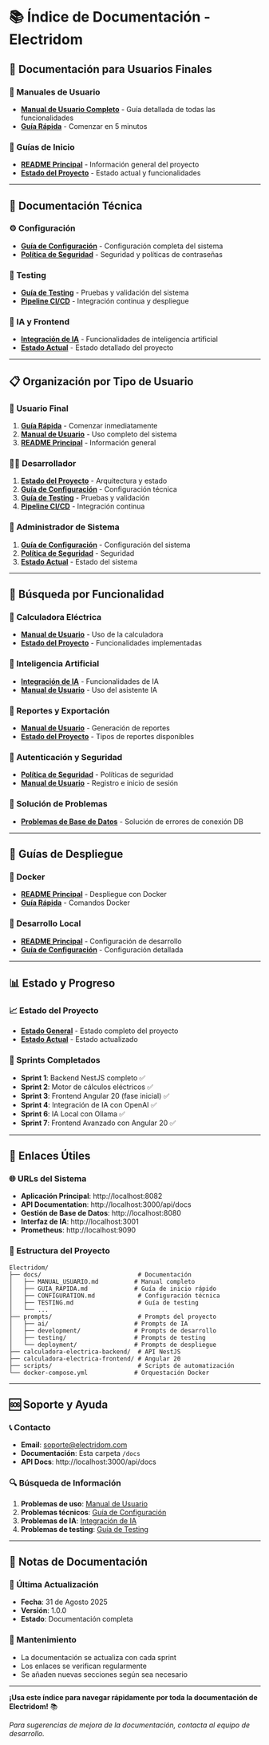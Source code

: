 # 📚 Índice de Documentación - Electridom

## 🎯 Documentación para Usuarios Finales

### 📖 Manuales de Usuario

- **[Manual de Usuario Completo](MANUAL_USUARIO.md)** - Guía detallada de todas las funcionalidades
- **[Guía Rápida](GUIA_RAPIDA.md)** - Comenzar en 5 minutos

### 🚀 Guías de Inicio

- **[README Principal](../README.md)** - Información general del proyecto
- **[Estado del Proyecto](../ESTADO_PROYECTO.md)** - Estado actual y funcionalidades

---

## 🔧 Documentación Técnica

### ⚙️ Configuración

- **[Guía de Configuración](CONFIGURATION.md)** - Configuración completa del sistema
- **[Política de Seguridad](SECURITY_PASSWORD_POLICY.md)** - Seguridad y políticas de contraseñas

### 🧪 Testing

- **[Guía de Testing](TESTING.md)** - Pruebas y validación del sistema
- **[Pipeline CI/CD](CI_CD_PIPELINE.md)** - Integración continua y despliegue

### 🤖 IA y Frontend

- **[Integración de IA](Frontend_IA.md)** - Funcionalidades de inteligencia artificial
- **[Estado Actual](Estado_Actual_Proyecto.md)** - Estado detallado del proyecto

---

## 📋 Organización por Tipo de Usuario

### 👤 Usuario Final

1. **[Guía Rápida](GUIA_RAPIDA.md)** - Comenzar inmediatamente
2. **[Manual de Usuario](MANUAL_USUARIO.md)** - Uso completo del sistema
3. **[README Principal](../README.md)** - Información general

### 👨‍💻 Desarrollador

1. **[Estado del Proyecto](../ESTADO_PROYECTO.md)** - Arquitectura y estado
2. **[Guía de Configuración](CONFIGURATION.md)** - Configuración técnica
3. **[Guía de Testing](TESTING.md)** - Pruebas y validación
4. **[Pipeline CI/CD](CI_CD_PIPELINE.md)** - Integración continua

### 🔧 Administrador de Sistema

1. **[Guía de Configuración](CONFIGURATION.md)** - Configuración del sistema
2. **[Política de Seguridad](SECURITY_PASSWORD_POLICY.md)** - Seguridad
3. **[Estado Actual](Estado_Actual_Proyecto.md)** - Estado del sistema

---

## 🎯 Búsqueda por Funcionalidad

### 🧮 Calculadora Eléctrica

- **[Manual de Usuario](MANUAL_USUARIO.md#calculadora-eléctrica)** - Uso de la calculadora
- **[Estado del Proyecto](../ESTADO_PROYECTO.md)** - Funcionalidades implementadas

### 🤖 Inteligencia Artificial

- **[Integración de IA](Frontend_IA.md)** - Funcionalidades de IA
- **[Manual de Usuario](MANUAL_USUARIO.md#asistente-de-ia)** - Uso del asistente IA

### 📄 Reportes y Exportación

- **[Manual de Usuario](MANUAL_USUARIO.md#exportación-de-reportes)** - Generación de reportes
- **[Estado del Proyecto](../ESTADO_PROYECTO.md)** - Tipos de reportes disponibles

### 🔐 Autenticación y Seguridad

- **[Política de Seguridad](SECURITY_PASSWORD_POLICY.md)** - Políticas de seguridad
- **[Manual de Usuario](MANUAL_USUARIO.md#acceso-al-sistema)** - Registro e inicio de sesión

### 🔧 Solución de Problemas

- **[Problemas de Base de Datos](SOLUCION_PROBLEMAS_DB.md)** - Solución de errores de conexión DB

---

## 🚀 Guías de Despliegue

### 🐳 Docker

- **[README Principal](../README.md#despliegue-con-docker)** - Despliegue con Docker
- **[Guía Rápida](GUIA_RAPIDA.md#comandos-rápidos)** - Comandos Docker

### 🔧 Desarrollo Local

- **[README Principal](../README.md#desarrollo-local)** - Configuración de desarrollo
- **[Guía de Configuración](CONFIGURATION.md)** - Configuración detallada

---

## 📊 Estado y Progreso

### 📈 Estado del Proyecto

- **[Estado General](../ESTADO_PROYECTO.md)** - Estado completo del proyecto
- **[Estado Actual](Estado_Actual_Proyecto.md)** - Estado actualizado

### 🎯 Sprints Completados

- **Sprint 1**: Backend NestJS completo ✅
- **Sprint 2**: Motor de cálculos eléctricos ✅
- **Sprint 3**: Frontend Angular 20 (fase inicial) ✅
- **Sprint 4**: Integración de IA con OpenAI ✅
- **Sprint 6**: IA Local con Ollama ✅
- **Sprint 7**: Frontend Avanzado con Angular 20 ✅

---

## 🔗 Enlaces Útiles

### 🌐 URLs del Sistema

- **Aplicación Principal**: http://localhost:8082
- **API Documentation**: http://localhost:3000/api/docs
- **Gestión de Base de Datos**: http://localhost:8080
- **Interfaz de IA**: http://localhost:3001
- **Prometheus**: http://localhost:9090

### 📁 Estructura del Proyecto

```
Electridom/
├── docs/                           # Documentación
│   ├── MANUAL_USUARIO.md          # Manual completo
│   ├── GUIA_RAPIDA.md             # Guía de inicio rápido
│   ├── CONFIGURATION.md            # Configuración técnica
│   ├── TESTING.md                  # Guía de testing
│   └── ...
├── prompts/                        # Prompts del proyecto
│   ├── ai/                        # Prompts de IA
│   ├── development/               # Prompts de desarrollo
│   ├── testing/                   # Prompts de testing
│   └── deployment/                # Prompts de despliegue
├── calculadora-electrica-backend/  # API NestJS
├── calculadora-electrica-frontend/ # Angular 20
├── scripts/                        # Scripts de automatización
└── docker-compose.yml             # Orquestación Docker
```

---

## 🆘 Soporte y Ayuda

### 📞 Contacto

- **Email**: soporte@electridom.com
- **Documentación**: Esta carpeta `/docs`
- **API Docs**: http://localhost:3000/api/docs

### 🔍 Búsqueda de Información

1. **Problemas de uso**: [Manual de Usuario](MANUAL_USUARIO.md#solución-de-problemas)
2. **Problemas técnicos**: [Guía de Configuración](CONFIGURATION.md)
3. **Problemas de IA**: [Integración de IA](Frontend_IA.md)
4. **Problemas de testing**: [Guía de Testing](TESTING.md)

---

## 📝 Notas de Documentación

### 📅 Última Actualización

- **Fecha**: 31 de Agosto 2025
- **Versión**: 1.0.0
- **Estado**: Documentación completa

### 🔄 Mantenimiento

- La documentación se actualiza con cada sprint
- Los enlaces se verifican regularmente
- Se añaden nuevas secciones según sea necesario

---

**¡Usa este índice para navegar rápidamente por toda la documentación de Electridom!** 📚

_Para sugerencias de mejora de la documentación, contacta al equipo de desarrollo._

